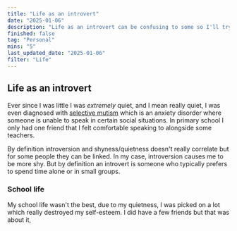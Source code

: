 ```yaml
---
title: "Life as an introvert"
date: "2025-01-06"
description: "Life as an introvert can be confusing to some so I'll try to explain my life living as an introvert."
finished: false
tag: "Personal"
mins: "5"
last_updated_date: "2025-01-06"
filter: "Life"
---
```


## Life as an introvert

Ever since I was little I was _extremely_ quiet, and I mean really quiet, I was even diagnosed with [selective mutism](https://www.nhs.uk/mental-health/conditions/selective-mutism/) which is an anxiety disorder where someone is unable to speak in certain social situations. In primary school I only had one friend that I felt comfortable speaking to alongside some teachers.

By definition introversion and shyness/quietness doesn't really correlate but for some people they can be linked. In my case, introversion causes me to be more shy. But by definition an introvert is someone who typically prefers to spend time alone or in small groups.

### School life

My school life wasn't the best, due to my quietness, I was picked on a lot which really destroyed my self-esteem. I did have a few friends but that was about it,

